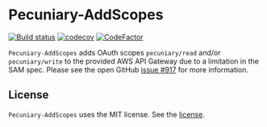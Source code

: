 # Pecuniary-AddScopes

[![Build status](https://ci.appveyor.com/api/projects/status/jfs2ymdr6q6t8wu5?svg=true)](https://ci.appveyor.com/project/eric-bach/pecuniary-addscopes)
[![codecov](https://codecov.io/gh/eric-bach/Pecuniary-AddScopes/branch/master/graph/badge.svg)](https://codecov.io/gh/eric-bach/Pecuniary-AddScopes)
[![CodeFactor](https://www.codefactor.io/repository/github/eric-bach/pecuniary-addscopes/badge)](https://www.codefactor.io/repository/github/eric-bach/pecuniary-addscopes)

`Pecuniary-AddScopes` adds OAuth scopes `pecuniary/read` and/or `pecuniary/write` to the provided AWS API Gateway due to a limitation in the SAM spec.  Please see the open GitHub [issue #917](https://github.com/awslabs/serverless-application-model/pull/917) for more information.

## License

`Pecuniary-AddScopes` uses the MIT license. See the [license](https://github.com/eric-bach/Pecuniary-AddScopes/blob/master/LICENSE).